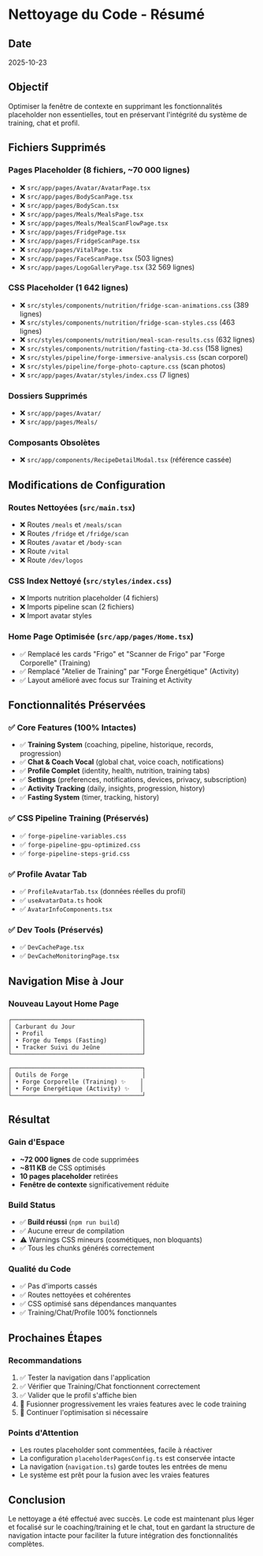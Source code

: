 # Nettoyage du Code - Résumé

## Date
2025-10-23

## Objectif
Optimiser la fenêtre de contexte en supprimant les fonctionnalités placeholder non essentielles, tout en préservant l'intégrité du système de training, chat et profil.

## Fichiers Supprimés

### Pages Placeholder (8 fichiers, ~70 000 lignes)
- ❌ `src/app/pages/Avatar/AvatarPage.tsx`
- ❌ `src/app/pages/BodyScanPage.tsx`
- ❌ `src/app/pages/BodyScan.tsx`
- ❌ `src/app/pages/Meals/MealsPage.tsx`
- ❌ `src/app/pages/Meals/MealScanFlowPage.tsx`
- ❌ `src/app/pages/FridgePage.tsx`
- ❌ `src/app/pages/FridgeScanPage.tsx`
- ❌ `src/app/pages/VitalPage.tsx`
- ❌ `src/app/pages/FaceScanPage.tsx` (503 lignes)
- ❌ `src/app/pages/LogoGalleryPage.tsx` (32 569 lignes)

### CSS Placeholder (1 642 lignes)
- ❌ `src/styles/components/nutrition/fridge-scan-animations.css` (389 lignes)
- ❌ `src/styles/components/nutrition/fridge-scan-styles.css` (463 lignes)
- ❌ `src/styles/components/nutrition/meal-scan-results.css` (632 lignes)
- ❌ `src/styles/components/nutrition/fasting-cta-3d.css` (158 lignes)
- ❌ `src/styles/pipeline/forge-immersive-analysis.css` (scan corporel)
- ❌ `src/styles/pipeline/forge-photo-capture.css` (scan photos)
- ❌ `src/app/pages/Avatar/styles/index.css` (7 lignes)

### Dossiers Supprimés
- ❌ `src/app/pages/Avatar/`
- ❌ `src/app/pages/Meals/`

### Composants Obsolètes
- ❌ `src/app/components/RecipeDetailModal.tsx` (référence cassée)

## Modifications de Configuration

### Routes Nettoyées (`src/main.tsx`)
- ❌ Routes `/meals` et `/meals/scan`
- ❌ Routes `/fridge` et `/fridge/scan`
- ❌ Routes `/avatar` et `/body-scan`
- ❌ Route `/vital`
- ❌ Route `/dev/logos`

### CSS Index Nettoyé (`src/styles/index.css`)
- ❌ Imports nutrition placeholder (4 fichiers)
- ❌ Imports pipeline scan (2 fichiers)
- ❌ Import avatar styles

### Home Page Optimisée (`src/app/pages/Home.tsx`)
- ✅ Remplacé les cards "Frigo" et "Scanner de Frigo" par "Forge Corporelle" (Training)
- ✅ Remplacé "Atelier de Training" par "Forge Énergétique" (Activity)
- ✅ Layout amélioré avec focus sur Training et Activity

## Fonctionnalités Préservées

### ✅ Core Features (100% Intactes)
- ✅ **Training System** (coaching, pipeline, historique, records, progression)
- ✅ **Chat & Coach Vocal** (global chat, voice coach, notifications)
- ✅ **Profile Complet** (identity, health, nutrition, training tabs)
- ✅ **Settings** (preferences, notifications, devices, privacy, subscription)
- ✅ **Activity Tracking** (daily, insights, progression, history)
- ✅ **Fasting System** (timer, tracking, history)

### ✅ CSS Pipeline Training (Préservés)
- ✅ `forge-pipeline-variables.css`
- ✅ `forge-pipeline-gpu-optimized.css`
- ✅ `forge-pipeline-steps-grid.css`

### ✅ Profile Avatar Tab
- ✅ `ProfileAvatarTab.tsx` (données réelles du profil)
- ✅ `useAvatarData.ts` hook
- ✅ `AvatarInfoComponents.tsx`

### ✅ Dev Tools (Préservés)
- ✅ `DevCachePage.tsx`
- ✅ `DevCacheMonitoringPage.tsx`

## Navigation Mise à Jour

### Nouveau Layout Home Page
```
┌─────────────────────────────────────┐
│ Carburant du Jour                   │
│ • Profil                            │
│ • Forge du Temps (Fasting)          │
│ • Tracker Suivi du Jeûne            │
└─────────────────────────────────────┘

┌─────────────────────────────────────┐
│ Outils de Forge                     │
│ • Forge Corporelle (Training) ✨    │
│ • Forge Énergétique (Activity) ✨   │
└─────────────────────────────────────┘
```

## Résultat

### Gain d'Espace
- **~72 000 lignes** de code supprimées
- **~811 KB** de CSS optimisés
- **10 pages placeholder** retirées
- **Fenêtre de contexte** significativement réduite

### Build Status
- ✅ **Build réussi** (`npm run build`)
- ✅ Aucune erreur de compilation
- ⚠️  Warnings CSS mineurs (cosmétiques, non bloquants)
- ✅ Tous les chunks générés correctement

### Qualité du Code
- ✅ Pas d'imports cassés
- ✅ Routes nettoyées et cohérentes
- ✅ CSS optimisé sans dépendances manquantes
- ✅ Training/Chat/Profile 100% fonctionnels

## Prochaines Étapes

### Recommandations
1. ✅ Tester la navigation dans l'application
2. ✅ Vérifier que Training/Chat fonctionnent correctement
3. ✅ Valider que le profil s'affiche bien
4. 🔄 Fusionner progressivement les vraies features avec le code training
5. 🔄 Continuer l'optimisation si nécessaire

### Points d'Attention
- Les routes placeholder sont commentées, facile à réactiver
- La configuration `placeholderPagesConfig.ts` est conservée intacte
- La navigation (`navigation.ts`) garde toutes les entrées de menu
- Le système est prêt pour la fusion avec les vraies features

## Conclusion

Le nettoyage a été effectué avec succès. Le code est maintenant plus léger et focalisé sur le coaching/training et le chat, tout en gardant la structure de navigation intacte pour faciliter la future intégration des fonctionnalités complètes.
